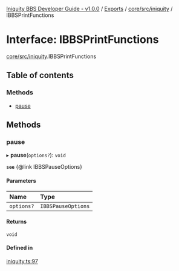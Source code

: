 [Iniquity BBS Developer Guide - v1.0.0](../README.md) / [Exports](../modules.md) / [core/src/iniquity](../modules/core_src_iniquity.md) / IBBSPrintFunctions

# Interface: IBBSPrintFunctions

[core/src/iniquity](../modules/core_src_iniquity.md).IBBSPrintFunctions

## Table of contents

### Methods

- [pause](core_src_iniquity.IBBSPrintFunctions.md#pause)

## Methods

### pause

▸ **pause**(`options?`): `void`

**`see`** {@link IBBSPauseOptions}

#### Parameters

| Name | Type |
| :------ | :------ |
| `options?` | `IBBSPauseOptions` |

#### Returns

`void`

#### Defined in

[iniquity.ts:97](https://github.com/iniquitybbs/iniquity/blob/aa6049a/packages/core/src/iniquity.ts#L97)
